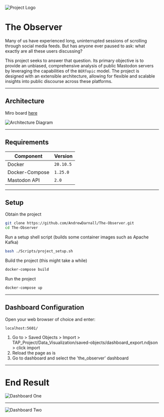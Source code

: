 ![Project Logo](./img/The_Observer_candidate_2.png)
# The Observer

Many of us have experienced long, uninterrupted sessions of scrolling through social media feeds. But has anyone ever paused to ask: what exactly are all these users discussing?

This project seeks to answer that question. Its primary objective is to provide an unbiased, comprehensive analysis of public Mastodon servers by leveraging the capabilities of the `BERTopic` model. The project is designed with an extensible architecture, allowing for flexible and scalable insights into public discourse across these platforms.

-------------------

## Architecture

Miro board [here](https://miro.com/app/board/uXjVMrHQaa4=/?share_link_id=492488903107)

![Architecture Diagram](./img/The_Observer_Architecture.png)

-------------------

## Requirements

| Component     | Version   |
|---------------|-----------|
| Docker        | `20.10.5` |
| Docker-Compose| `1.25.0`  |
| Mastodon API  | `2.0`     |

--------------------

## Setup

Obtain the project

```bash
git clone https://github.com/AndrewDarnall/The-Observer.git
cd The-Observer
```

Run a setup shell script (builds some container images such as Apache Kafka)

```bash
bash ./Scripts/project_setup.sh
```

Build the project (this might take a while)

```bash
docker-compose build
```

Run the project

```bash
docker-compose up
```

-------------------

## Dashboard Configuration

Open your web browser of choice and enter:

```bash
localhost:5601/
```
1) Go to > Saved Objects > Import > TAP_Project/Data_Visualization/saved-objects/dashboard_export.ndjson > click import
2) Reload the page as is
3) Go to dashboard and select the 'the_observer' dashboard

--------------------------

# End Result

![Dashboard One](./img/Project_Dashboard_1.png)

--------------------------

![Dashboard Two](./img/Project_Dashboard_2.png)